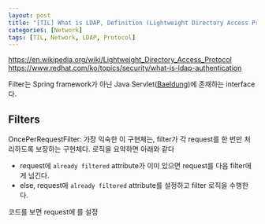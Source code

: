 ```yaml
---
layout: post
title: "[TIL] What is LDAP, Definition (Lightweight Directory Access Protocol)"
categories: [Network]
tags: [TIL, Network, LDAP, Protocol]
---
```


https://en.wikipedia.org/wiki/Lightweight_Directory_Access_Protocol
https://www.redhat.com/ko/topics/security/what-is-ldap-authentication

Filter는 Spring framework가 아닌 Java Servlet([Baeldung])에 존재하는 interface다. 

## Filters



OncePerRequestFilter: 가장 익숙한 이 구현체는, filter가 각 request를 한 번만 처리하도록 보장하는 구현체다. 로직을 요약하면 아래와 같다

- request에 `already filtered` attribute가 이미 있으면 request를 다음 filter에게 넘긴다.
- else, request에 `already filtered` attribute를 설정하고 filter 로직을 수행한다.

코드를 보면 request에 를 설정


[Baeldung]: https://www.baeldung.com/java-servlets-containers-intro
